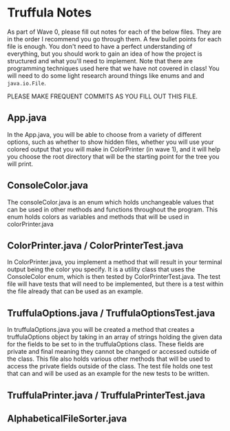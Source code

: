 # Truffula Notes
As part of Wave 0, please fill out notes for each of the below files. They are in the order I recommend you go through them. A few bullet points for each file is enough. You don't need to have a perfect understanding of everything, but you should work to gain an idea of how the project is structured and what you'll need to implement. Note that there are programming techniques used here that we have not covered in class! You will need to do some light research around things like enums and and `java.io.File`.

PLEASE MAKE FREQUENT COMMITS AS YOU FILL OUT THIS FILE.

## App.java

In the App.java, you will be able to choose from a variety of different options, such as whether to show hidden files, whether you will use your colored output that you will make in ColorPrinter (in wave 1), and it will help you choose the root directory that will be the starting point for the tree you will print.

## ConsoleColor.java
The consoleColor.java is an enum which holds unchangeable values that can be used in other methods and functions throughout the program. This enum holds colors as variables and methods that will be used in colorPrinter.java
## ColorPrinter.java / ColorPrinterTest.java

In ColorPrinter.java, you implement a method that will result in your terminal output being the color you specify. It is a utility class that uses the ConsoleColor enum, which is then tested by ColorPrinterTest.java. The test file will have tests that will need to be implemented, but there is a test within the file already that can be used as an example. 

## TruffulaOptions.java / TruffulaOptionsTest.java
In truffulaOptions.java you will be created a method that creates a truffulaOptions object by taking in an array of strings holding the given data for the fields to be set to in the truffulaOptions class. These fields are private and final meaning they cannot be changed or accessed outside of the class. This file also holds various other methods that will be used to access the private fields outside of the class. The test file holds one test that can and will be used as an example for the new tests to be written.
## TruffulaPrinter.java / TruffulaPrinterTest.java

## AlphabeticalFileSorter.java